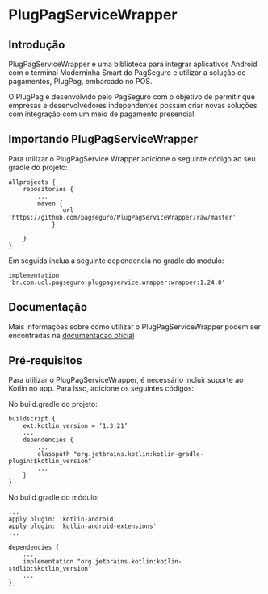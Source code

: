 # **PlugPagServiceWrapper**


## **Introdução**

PlugPagServiceWrapper é uma biblioteca para integrar aplicativos Android com o terminal Moderninha Smart do PagSeguro e utilizar a solução de pagamentos, PlugPag, embarcado no POS.

O PlugPag é desenvolvido pelo PagSeguro com o objetivo de permitir que empresas e desenvolvedores independentes possam criar novas soluções com integração com um meio de pagamento presencial.

## **Importando PlugPagServiceWrapper**

Para utilizar o PlugPagService Wrapper adicione o seguinte código ao seu gradle do projeto:

```
allprojects {
	repositories {
		...
		maven {
        	   url 'https://github.com/pagseguro/PlugPagServiceWrapper/raw/master'
       		}

	}
}
```

Em seguida inclua a seguinte dependencia no gradle do modulo:
```
implementation 'br.com.uol.pagseguro.plugpagservice.wrapper:wrapper:1.24.0'
```

## **Documentação**

Mais informações sobre como utilizar o PlugPagServiceWrapper podem ser encontradas na [documentacao oficial](documentacao)


## Pré-requisitos

Para utilizar o PlugPagServiceWrapper, é necessário incluir suporte ao Kotlin no app. Para isso, adicione os seguintes códigos:

No build.gradle do projeto:

```
buildscript {
	ext.kotlin_version = ‘1.3.21’
	...
	dependencies {
		...
		classpath "org.jetbrains.kotlin:kotlin-gradle-plugin:$kotlin_version"
		...
	}
}

```

No build.gradle do módulo:

```
...
apply plugin: 'kotlin-android'
apply plugin: 'kotlin-android-extensions'
...

dependencies {
	...
	implementation "org.jetbrains.kotlin:kotlin-stdlib:$kotlin_version"
	...
}
```


